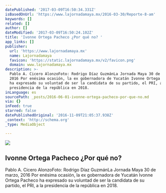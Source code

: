 ```yaml
---
datePublished: '2017-03-09T16:50:34.331Z'
isBasedOnUrl: 'https://www.lajornadamaya.mx/2016-03-30/Reporte-8-am'
keywords: []
related: []
author: []
dateModified: '2017-03-09T16:50:24.102Z'
title: 'Ivonne Ortega Pacheco ¿Por qué no? '
app_links: []
publisher:
  url: 'https://www.lajornadamaya.mx'
  name: Lajornadamaya
  favicon: 'https://static.lajornadamaya.mx/v2/favicon.png'
  domain: www.lajornadamaya.mx
description: >-
  Pablo A. Cicero AlonzoFoto: Rodrigo Díaz GuzmánLa Jornada Maya 30 de marzo,
  2016 Por enésima ocasión, la ex gobernadora de Yucatán Ivonne Ortega Pacheco
  ha expresado su voluntad de ser la candidata de su partido, el PRI, a la
  presidencia de la república en 2018.
inLanguage: es
sourcePath: _posts/2016-06-01-ivonne-ortega-pacheco-por-que-no.md
via: {}
inFeed: true
starred: false
datePublishedOriginal: '2016-11-09T21:05:37.938Z'
_context: 'http://schema.org'
_type: MediaObject

---
```

<article style=""><img src="https://s3-us-west-2.amazonaws.com/the-grid-img/p/7be7e857b2ebb357dfd424882fdf709fcde6bc9c.jpg" /><h1>Ivonne Ortega Pacheco ¿Por qué no? </h1><p>Pablo A. Cicero AlonzoFoto: Rodrigo Díaz GuzmánLa Jornada Maya 30 de marzo, 2016 Por enésima ocasión, la ex gobernadora de Yucatán Ivonne Ortega Pacheco ha expresado su voluntad de ser la candidata de su partido, el PRI, a la presidencia de la república en 2018.</p></article>
